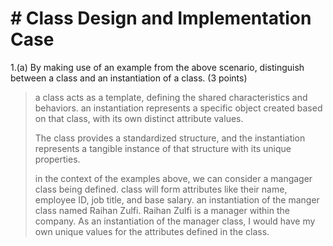 # # Class Design and Implementation Case
1.(a) By making use of an example from the above scenario, distinguish between a class and an instantiation of a class. (3 points)
	

> a class acts as a template, defining the shared characteristics and behaviors.
>  an instantiation represents a specific object created based on that class, with its own distinct attribute values. 
>  
>  The class provides a standardized structure, and the instantiation represents a tangible instance of that structure with its unique properties.
>  
>  in the context of the examples above, we can consider a mangager class being defined. class will form attributes like their name, employee ID, job title, and base salary. an instantiation of the manger class named  Raihan Zulfi. Raihan Zulfi is a manager within the company. As an instantiation of the manager class, I would have my own unique values for the attributes defined in the class.

